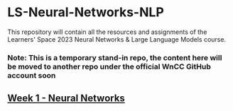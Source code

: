 # LS-Neural-Networks-NLP

This repository will contain all the resources and assignments of the Learners' Space 2023 Neural Networks &amp; Large Language Models course.

### **Note: This is a temporary stand-in repo, the content here will be moved to another repo under the official WnCC GitHub account soon**

## [Week 1 - Neural Networks](./Week1/)
